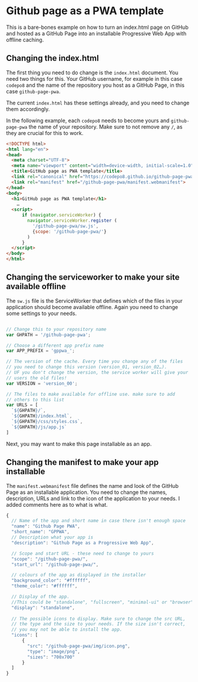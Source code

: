 # Github page as a PWA template

This is a bare-bones example on how to turn an index.html page on GitHub and hosted as a GitHub Page into an installable Progressive Web App with offline caching.

## Changing the index.html

The first thing you need to do change is the `index.html` document. You need two things for this. Your GitHub username, for example in this case `codepo8` and the name of the repository you host as a GitHub Page, in this case `github-page-pwa`.

The current `index.html` has these settings already, and you need to change them accordingly.

In the following example, each `codepo8` needs to become yours and `github-page-pwa` the name of your repository. Make sure to not remove any `/`, as they are crucial for this to work.

``` html
<!DOCTYPE html>
<html lang="en">
<head>
  <meta charset="UTF-8">
  <meta name="viewport" content="width=device-width, initial-scale=1.0">
  <title>GitHub page as PWA template</title>
  <link rel="canonical" href="https://codepo8.github.io/github-page-pwa/" />
  <link rel="manifest" href="/github-page-pwa/manifest.webmanifest">
</head>
<body>
  <h1>GitHub page as PWA template</h1>
    …
  <script>
      if (navigator.serviceWorker) {
        navigator.serviceWorker.register (
          '/github-page-pwa/sw.js',
          {scope: '/github-page-pwa/'}
        )
      }
  </script>
</body>
</html>
```

## Changing the serviceworker to make your site available offline

The `sw.js` file is the ServiceWorker that defines which of the files in your application should become available offline. Again you need to change some settings to your needs.

``` javascript

// Change this to your repository name
var GHPATH = '/github-page-pwa';

// Choose a different app prefix name
var APP_PREFIX = 'gppwa_';

// The version of the cache. Every time you change any of the files
// you need to change this version (version_01, version_02…). 
// UF you don't change the version, the service worker will give your
// users the old files!
var VERSION = 'version_00';

// The files to make available for offline use. make sure to add 
// others to this list
var URLS = [    
  `${GHPATH}/`,
  `${GHPATH}/index.html`,
  `${GHPATH}/css/styles.css`,
  `${GHPATH}/js/app.js`
]
```

Next, you may want to make this page installable as an app.

## Changing the manifest to make your app installable

The `manifest.webmanifest` file defines the name and look of the GitHub Page as an installable application. You need to change the names, description, URLs and link to the icon of the application to your needs. I added comments here as to what is what.

``` javascript
{
  // Name of the app and short name in case there isn't enough space
  "name": "Github Page PWA",
  "short_name": "GPPWA",
  // Description what your app is
  "description": "Github Page as a Progressive Web App",

  // Scope and start URL - these need to change to yours
  "scope": "/github-page-pwa/",
  "start_url": "/github-page-pwa/",

  // colours of the app as displayed in the installer
  "background_color": "#ffffff",
  "theme_color": "#ffffff",

  // Display of the app. 
  //This could be "standalone", "fullscreen", "minimal-ui" or "browser"
  "display": "standalone", 
  
  // The possible icons to display. Make sure to change the src URL,
  // the type and the size to your needs. If the size isn't correct, 
  // you may not be able to install the app. 
  "icons": [
      {
        "src": "/github-page-pwa/img/icon.png",
        "type": "image/png",
        "sizes": "700x700"
      }
  ]
}
```
